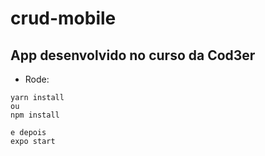 # crud-mobile

## App desenvolvido no curso da Cod3er

- Rode: 

```
yarn install
ou
npm install

e depois
expo start
```
